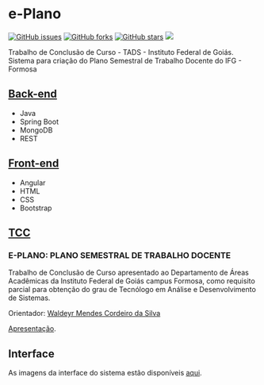 # e-Plano

[![GitHub issues](https://img.shields.io/github/issues/MaryanaMarinho/e-plano.svg)](https://github.com/MaryanaMarinho/e-plano/issues) [![GitHub forks](https://img.shields.io/github/forks/MaryanaMarinho/e-plano.svg)](https://github.com/MaryanaMarinho/e-plano/network) [![GitHub stars](https://img.shields.io/github/stars/MaryanaMarinho/e-plano.svg)](https://github.com/MaryanaMarinho/e-plano/stargazers) ![](https://img.shields.io/badge/version-v1.0-blueviolet.svg)

Trabalho de Conclusão de Curso - TADS - Instituto Federal de Goiás.
Sistema para criação do Plano Semestral de Trabalho Docente do IFG - Formosa

## [Back-end](https://github.com/MaryanaMarinho/e-plano/tree/master/e-plano-back)

- Java
- Spring Boot
- MongoDB
- REST

## [Front-end](https://github.com/MaryanaMarinho/e-plano/tree/master/e-Plano)

- Angular
- HTML
- CSS
- Bootstrap

## [TCC](https://github.com/MaryanaMarinho/e-plano/tree/master/texto-tcc)

### E-PLANO: PLANO SEMESTRAL DE TRABALHO DOCENTE

Trabalho de Conclusão de Curso apresentado ao Departamento
de Áreas Acadêmicas da Instituto Federal de Goiás
campus Formosa, como requisito parcial para obtenção do
grau de Tecnólogo em Análise e Desenvolvimento de Sistemas.

Orientador: [Waldeyr Mendes Cordeiro da Silva](https://github.com/waldeyr)

[Apresentação](https://prezi.com/p/i7trvwq9copt/).

## Interface

As imagens da interface do sistema estão disponíveis [aqui](https://github.com/MaryanaMarinho/e-plano/tree/master/resultado).
